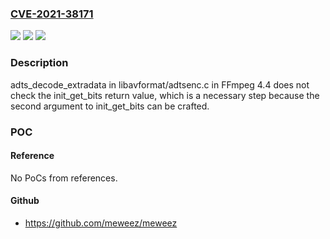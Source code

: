 ### [CVE-2021-38171](https://cve.mitre.org/cgi-bin/cvename.cgi?name=CVE-2021-38171)
![](https://img.shields.io/static/v1?label=Product&message=n%2Fa&color=blue)
![](https://img.shields.io/static/v1?label=Version&message=n%2Fa&color=blue)
![](https://img.shields.io/static/v1?label=Vulnerability&message=n%2Fa&color=brighgreen)

### Description

adts_decode_extradata in libavformat/adtsenc.c in FFmpeg 4.4 does not check the init_get_bits return value, which is a necessary step because the second argument to init_get_bits can be crafted.

### POC

#### Reference
No PoCs from references.

#### Github
- https://github.com/meweez/meweez

